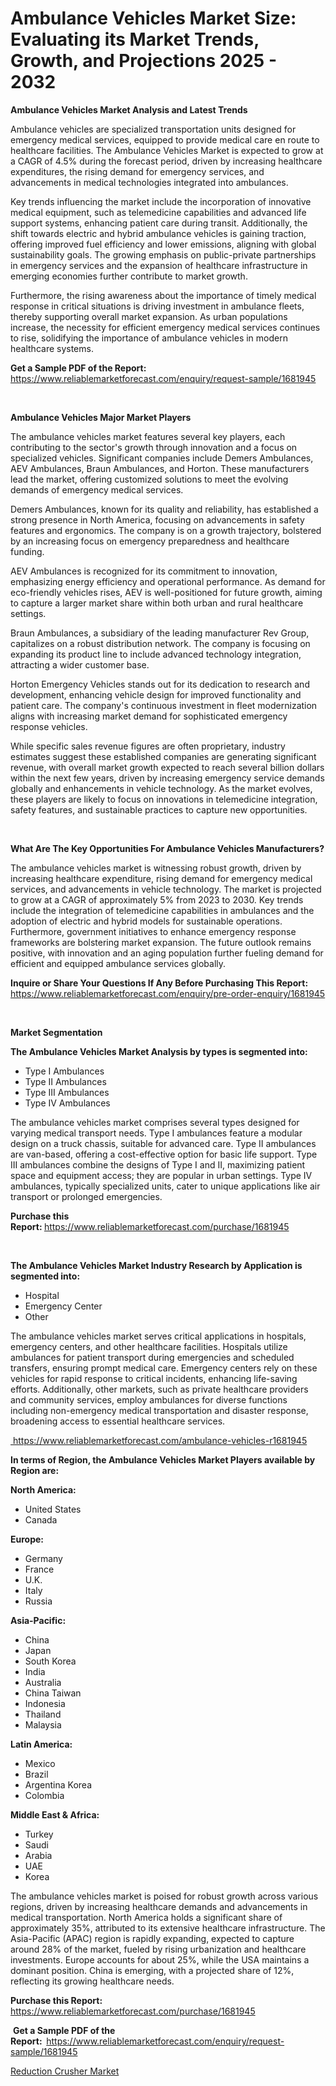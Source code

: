 <p><h1>Ambulance Vehicles Market Size: Evaluating its Market Trends, Growth, and Projections 2025 - 2032</h1></p><p><strong>Ambulance Vehicles Market Analysis and Latest Trends</strong></p>
<p><p>Ambulance vehicles are specialized transportation units designed for emergency medical services, equipped to provide medical care en route to healthcare facilities. The Ambulance Vehicles Market is expected to grow at a CAGR of 4.5% during the forecast period, driven by increasing healthcare expenditures, the rising demand for emergency services, and advancements in medical technologies integrated into ambulances. </p><p>Key trends influencing the market include the incorporation of innovative medical equipment, such as telemedicine capabilities and advanced life support systems, enhancing patient care during transit. Additionally, the shift towards electric and hybrid ambulance vehicles is gaining traction, offering improved fuel efficiency and lower emissions, aligning with global sustainability goals. The growing emphasis on public-private partnerships in emergency services and the expansion of healthcare infrastructure in emerging economies further contribute to market growth. </p><p>Furthermore, the rising awareness about the importance of timely medical response in critical situations is driving investment in ambulance fleets, thereby supporting overall market expansion. As urban populations increase, the necessity for efficient emergency medical services continues to rise, solidifying the importance of ambulance vehicles in modern healthcare systems.</p></p>
<p><strong>Get a Sample PDF of the Report:&nbsp;</strong> <a href="https://www.reliablemarketforecast.com/enquiry/request-sample/1681945?utm_campaign=2929&utm_medium=2&utm_source=Github&utm_content=ia&utm_term=24032025&utm_id=ambulance-vehicles">https://www.reliablemarketforecast.com/enquiry/request-sample/1681945</a></p>
<p>&nbsp;</p>
<p><strong>Ambulance Vehicles Major Market Players</strong></p>
<p><p>The ambulance vehicles market features several key players, each contributing to the sector's growth through innovation and a focus on specialized vehicles. Significant companies include Demers Ambulances, AEV Ambulances, Braun Ambulances, and Horton. These manufacturers lead the market, offering customized solutions to meet the evolving demands of emergency medical services.</p><p>Demers Ambulances, known for its quality and reliability, has established a strong presence in North America, focusing on advancements in safety features and ergonomics. The company is on a growth trajectory, bolstered by an increasing focus on emergency preparedness and healthcare funding.</p><p>AEV Ambulances is recognized for its commitment to innovation, emphasizing energy efficiency and operational performance. As demand for eco-friendly vehicles rises, AEV is well-positioned for future growth, aiming to capture a larger market share within both urban and rural healthcare settings.</p><p>Braun Ambulances, a subsidiary of the leading manufacturer Rev Group, capitalizes on a robust distribution network. The company is focusing on expanding its product line to include advanced technology integration, attracting a wider customer base.</p><p>Horton Emergency Vehicles stands out for its dedication to research and development, enhancing vehicle design for improved functionality and patient care. The company's continuous investment in fleet modernization aligns with increasing market demand for sophisticated emergency response vehicles.</p><p>While specific sales revenue figures are often proprietary, industry estimates suggest these established companies are generating significant revenue, with overall market growth expected to reach several billion dollars within the next few years, driven by increasing emergency service demands globally and enhancements in vehicle technology. As the market evolves, these players are likely to focus on innovations in telemedicine integration, safety features, and sustainable practices to capture new opportunities.</p></p>
<p>&nbsp;</p>
<p><strong>What Are The Key Opportunities For Ambulance Vehicles Manufacturers?</strong></p>
<p><p>The ambulance vehicles market is witnessing robust growth, driven by increasing healthcare expenditure, rising demand for emergency medical services, and advancements in vehicle technology. The market is projected to grow at a CAGR of approximately 5% from 2023 to 2030. Key trends include the integration of telemedicine capabilities in ambulances and the adoption of electric and hybrid models for sustainable operations. Furthermore, government initiatives to enhance emergency response frameworks are bolstering market expansion. The future outlook remains positive, with innovation and an aging population further fueling demand for efficient and equipped ambulance services globally.</p></p>
<p><strong>Inquire or Share Your Questions If Any Before Purchasing This Report:</strong> <a href="https://www.reliablemarketforecast.com/enquiry/pre-order-enquiry/1681945?utm_campaign=2929&utm_medium=2&utm_source=Github&utm_content=ia&utm_term=24032025&utm_id=ambulance-vehicles">https://www.reliablemarketforecast.com/enquiry/pre-order-enquiry/1681945</a></p>
<p>&nbsp;</p>
<p><strong>Market Segmentation</strong></p>
<p><strong>The Ambulance Vehicles Market Analysis by types is segmented into:</strong></p>
<p><ul><li>Type I Ambulances</li><li>Type II Ambulances</li><li>Type III Ambulances</li><li>Type IV Ambulances</li></ul></p>
<p><p>The ambulance vehicles market comprises several types designed for varying medical transport needs. Type I ambulances feature a modular design on a truck chassis, suitable for advanced care. Type II ambulances are van-based, offering a cost-effective option for basic life support. Type III ambulances combine the designs of Type I and II, maximizing patient space and equipment access; they are popular in urban settings. Type IV ambulances, typically specialized units, cater to unique applications like air transport or prolonged emergencies.</p></p>
<p><strong>Purchase this Report:&nbsp;</strong><a href="https://www.reliablemarketforecast.com/purchase/1681945?utm_campaign=2929&utm_medium=2&utm_source=Github&utm_content=ia&utm_term=24032025&utm_id=ambulance-vehicles">https://www.reliablemarketforecast.com/purchase/1681945</a></p>
<p>&nbsp;</p>
<p><strong>The Ambulance Vehicles Market Industry Research by Application is segmented into:</strong></p>
<p><ul><li>Hospital</li><li>Emergency Center</li><li>Other</li></ul></p>
<p><p>The ambulance vehicles market serves critical applications in hospitals, emergency centers, and other healthcare facilities. Hospitals utilize ambulances for patient transport during emergencies and scheduled transfers, ensuring prompt medical care. Emergency centers rely on these vehicles for rapid response to critical incidents, enhancing life-saving efforts. Additionally, other markets, such as private healthcare providers and community services, employ ambulances for diverse functions including non-emergency medical transportation and disaster response, broadening access to essential healthcare services.</p></p>
<p><a href="https://www.reliablemarketforecast.com/ambulance-vehicles-r1681945?utm_campaign=2929&utm_medium=2&utm_source=Github&utm_content=ia&utm_term=24032025&utm_id=ambulance-vehicles">&nbsp;https://www.reliablemarketforecast.com/ambulance-vehicles-r1681945</a></p>
<p><strong>In terms of Region, the Ambulance Vehicles Market Players available by Region are:</strong></p>
<p>
    <p> <strong> North America: </strong>
        <ul>
            <li>United States</li>
            <li>Canada</li>
        </ul>
        </p> 
    <p> <strong> Europe: </strong>
        <ul>
            <li>Germany</li>
            <li>France</li>
            <li>U.K.</li>
            <li>Italy</li>
            <li>Russia</li>
        </ul>
        </p> 
    <p> <strong> Asia-Pacific: </strong>
        <ul>
            <li>China</li>
            <li>Japan</li>
            <li>South Korea</li>
            <li>India</li>
            <li>Australia</li>
            <li>China Taiwan</li>
            <li>Indonesia</li>
            <li>Thailand</li>
            <li>Malaysia</li>
        </ul>
        </p> 
    <p> <strong> Latin America: </strong>
        <ul>
            <li>Mexico</li>
            <li>Brazil</li>
            <li>Argentina Korea</li>
            <li>Colombia</li>
        </ul>
        </p> 
    <p> <strong> Middle East & Africa: </strong>
        <ul>
            <li>Turkey</li>
            <li>Saudi</li>
            <li>Arabia</li>
            <li>UAE</li>
            <li>Korea</li>
        </ul>
    </p>
    </p>
<p><p>The ambulance vehicles market is poised for robust growth across various regions, driven by increasing healthcare demands and advancements in medical transportation. North America holds a significant share of approximately 35%, attributed to its extensive healthcare infrastructure. The Asia-Pacific (APAC) region is rapidly expanding, expected to capture around 28% of the market, fueled by rising urbanization and healthcare investments. Europe accounts for about 25%, while the USA maintains a dominant position. China is emerging, with a projected share of 12%, reflecting its growing healthcare needs.</p></p>
<p><strong>Purchase this Report: </strong><a href="https://www.reliablemarketforecast.com/purchase/1681945?utm_campaign=2929&utm_medium=2&utm_source=Github&utm_content=ia&utm_term=24032025&utm_id=ambulance-vehicles">https://www.reliablemarketforecast.com/purchase/1681945</a></p>
<p>&nbsp;<strong>Get a Sample PDF of the Report:&nbsp;&nbsp;</strong><a href="https://www.reliablemarketforecast.com/enquiry/request-sample/1681945?utm_campaign=2929&utm_medium=2&utm_source=Github&utm_content=ia&utm_term=24032025&utm_id=ambulance-vehicles">https://www.reliablemarketforecast.com/enquiry/request-sample/1681945</a></p>
<p><strong></strong></p>
<p><p><a href="https://github.com/verikaahova/Market-Research-Report-List-1/blob/main/reduction-crusher-market.md?utm_campaign=2929&utm_medium=2&utm_source=Github&utm_content=ia&utm_term=24032025&utm_id=ambulance-vehicles">Reduction Crusher Market</a></p></p>
